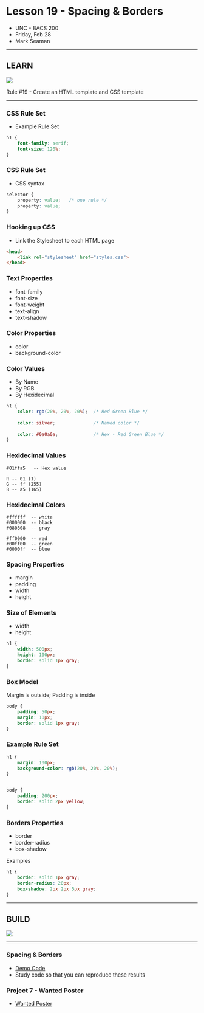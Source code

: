 # Lesson 19 - Spacing & Borders


* UNC - BACS 200
* Friday, Feb 28
* Mark Seaman

---

## LEARN

![](img/Bear_Logo.png)

Rule #19 - Create an HTML template and CSS template

---


### CSS Rule Set
* Example Rule Set

```css
h1 {
    font-family: serif;
    font-size: 120%;
}
```


### CSS Rule Set
* CSS syntax

```css
selector {
    property: value;   /* one rule */
    property: value;
}

```


### Hooking up CSS
* Link the Stylesheet to each HTML page

```html
<head>
    <link rel="stylesheet" href="styles.css">
</head>
```


### Text Properties
* font-family
* font-size
* font-weight
* text-align
* text-shadow


### Color Properties
* color
* background-color


### Color Values
* By Name
* By RGB
* By Hexidecimal

```css
h1 {
    color: rgb(20%, 20%, 20%);  /* Red Green Blue */
    
    color: silver;              /* Named color */
    
    color: #0a0a0a;             /* Hex - Red Green Blue */
}
```

### Hexidecimal Values

```
#01ffa5   -- Hex value

R -- 01 (1)
G -- ff (255)
B -- a5 (165)
```


### Hexidecimal Colors

```
#ffffff  -- white
#000000  -- black
#080808  -- gray

#ff0000  -- red
#00ff00  -- green
#0000ff  -- blue
```



### Spacing Properties
* margin
* padding
* width
* height


### Size of Elements
* width
* height

```css
h1 {
    width: 500px;
    height: 100px;
    border: solid 1px gray;
}
```


### Box Model
Margin is outside; Padding is inside

```css
body {
    padding: 50px;
    margin: 10px;
    border: solid 1px gray;
}
```


### Example Rule Set

```css
h1 {
    margin: 100px;
    background-color: rgb(20%, 20%, 20%);
}


body {
    padding: 200px;
    border: solid 2px yellow;
}
```


### Borders Properties
* border
* border-radius
* box-shadow

Examples

```css
h1 {
    border: solid 1px gray;
    border-radius: 20px;
    box-shadow: 2px 2px 5px gray;
}

```


---

## BUILD

![](img/Bear_Logo.png)

---


### Spacing & Borders 
* [Demo Code](https://unco-bacs.org/bacs200/07)
* Study code so that you can reproduce these results


### Project 7 - Wanted Poster
* [Wanted Poster](/unc/bacs200/project/07)